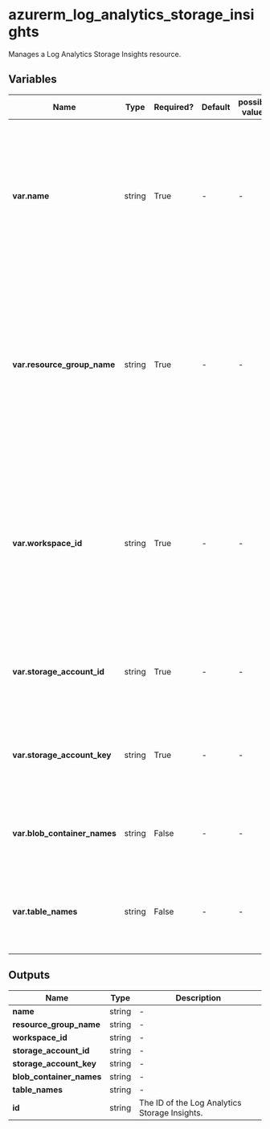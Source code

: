 # azurerm_log_analytics_storage_insights

Manages a Log Analytics Storage Insights resource.

## Variables

| Name | Type | Required? | Default  | possible values | Description |
| ---- | ---- | --------- | -------- | ----------- | ----------- |
| **var.name** | string | True | -  |  -  | The name which should be used for this Log Analytics Storage Insights. Changing this forces a new Log Analytics Storage Insights to be created. | 
| **var.resource_group_name** | string | True | -  |  -  | The name of the Resource Group where the Log Analytics Storage Insights should exist. Changing this forces a new Log Analytics Storage Insights to be created. | 
| **var.workspace_id** | string | True | -  |  -  | The ID of the Log Analytics Workspace within which the Storage Insights should exist. Changing this forces a new Log Analytics Storage Insights to be created. | 
| **var.storage_account_id** | string | True | -  |  -  | The ID of the Storage Account used by this Log Analytics Storage Insights. | 
| **var.storage_account_key** | string | True | -  |  -  | The storage access key to be used to connect to the storage account. | 
| **var.blob_container_names** | string | False | -  |  -  | The names of the blob containers that the workspace should read. | 
| **var.table_names** | string | False | -  |  -  | The names of the Azure tables that the workspace should read. | 



## Outputs

| Name | Type | Description |
| ---- | ---- | --------- | 
| **name** | string  | - | 
| **resource_group_name** | string  | - | 
| **workspace_id** | string  | - | 
| **storage_account_id** | string  | - | 
| **storage_account_key** | string  | - | 
| **blob_container_names** | string  | - | 
| **table_names** | string  | - | 
| **id** | string  | The ID of the Log Analytics Storage Insights. | 